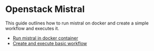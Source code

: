 # Openstack Mistral
This guide outlines how to run mistral on docker and create a simple workflow and executes it.
* [Run mistral in docker container](setup-mistral.md)
* [Create and execute basic workflow](mistral-execute-workflow.md)